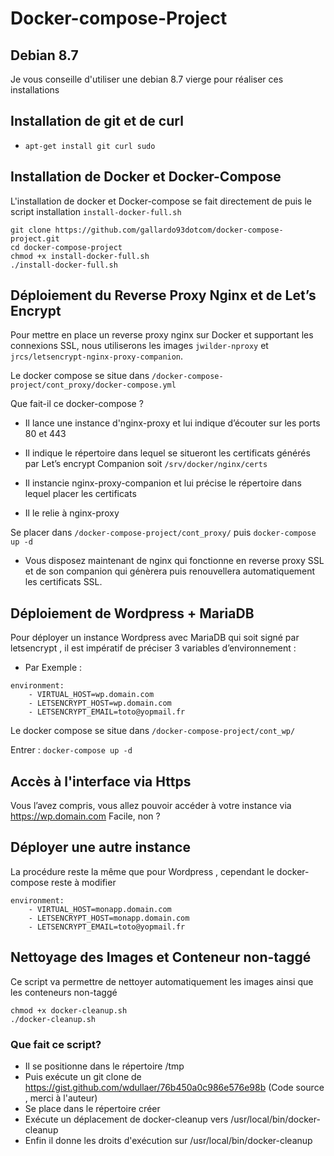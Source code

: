 # Docker-compose-Project

## Debian 8.7 
Je vous conseille d'utiliser une debian 8.7 vierge pour réaliser ces installations

## Installation de git et de curl 

* `apt-get install git curl sudo`

## Installation de Docker et Docker-Compose 

L'installation de docker et Docker-compose se fait directement de puis le script installation `install-docker-full.sh`

```
git clone https://github.com/gallardo93dotcom/docker-compose-project.git
cd docker-compose-project
chmod +x install-docker-full.sh
./install-docker-full.sh 
```
 
## Déploiement du Reverse Proxy Nginx et de Let’s Encrypt

Pour mettre en place un reverse proxy nginx sur Docker et supportant les connexions SSL, nous utiliserons les images `jwilder-nproxy` et `jrcs/letsencrypt-nginx-proxy-companion`.

Le docker compose se situe dans `/docker-compose-project/cont_proxy/docker-compose.yml`

Que fait-il ce docker-compose ?
- Il lance une instance d'nginx-proxy et lui indique d’écouter sur les ports 80 et 443
- Il indique le répertoire dans lequel se situeront les certificats générés par Let’s encrypt Companion soit `/srv/docker/nginx/certs`

- Il instancie nginx-proxy-companion et lui précise le répertoire dans lequel placer les certificats 
- Il le relie à nginx-proxy

Se placer dans `/docker-compose-project/cont_proxy/`
puis `docker-compose up -d`

- Vous disposez maintenant de nginx qui fonctionne en reverse proxy SSL et de son companion qui génèrera puis renouvellera automatiquement les certificats SSL.

## Déploiement de Wordpress + MariaDB

Pour déployer un instance Wordpress avec MariaDB qui soit signé par letsencrypt , il est impératif de préciser 3 variables d’environnement : 

- Par Exemple :

```
environment:
    - VIRTUAL_HOST=wp.domain.com
    - LETSENCRYPT_HOST=wp.domain.com 
    - LETSENCRYPT_EMAIL=toto@yopmail.fr
```

Le docker compose se situe dans `/docker-compose-project/cont_wp/`

Entrer : `docker-compose up -d`

## Accès à l'interface via Https

Vous l’avez compris, vous allez pouvoir accéder à votre instance via https://wp.domain.com Facile, non ?

## Déployer une autre instance 

La procédure reste la même que pour Wordpress , cependant le docker-compose reste à modifier

```
environment:
    - VIRTUAL_HOST=monapp.domain.com
    - LETSENCRYPT_HOST=monapp.domain.com 
    - LETSENCRYPT_EMAIL=toto@yopmail.fr
```
## Nettoyage des Images et Conteneur non-taggé 

Ce script va permettre de nettoyer automatiquement les images ainsi que les conteneurs non-taggé

```
chmod +x docker-cleanup.sh
./docker-cleanup.sh
```
### Que fait ce script?

- Il se positionne dans le répertoire /tmp
- Puis exécute un git clone de https://gist.github.com/wdullaer/76b450a0c986e576e98b (Code source , merci à l'auteur)
- Se place dans le répertoire créer 
- Exécute un déplacement de docker-cleanup vers /usr/local/bin/docker-cleanup
- Enfin il donne les droits d'exécution sur /usr/local/bin/docker-cleanup


